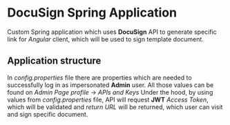 # DocuSign Spring Application
Custom Spring application which uses **DocuSign** API to generate specific link for *Angular* client, which will be used to sign template document.

## Application structure
In *config.properties* file there are properties which are needed to successfully log in as impersonated **Admin** user.
All those values can be found on *Admin Page profile* -> *APIs and Keys*
Under the hood, by using values from *config.properties* file, API will request **JWT** *Access Token*, which will be validated and *return URL* will be returned, which user can visit and sign specific document.
